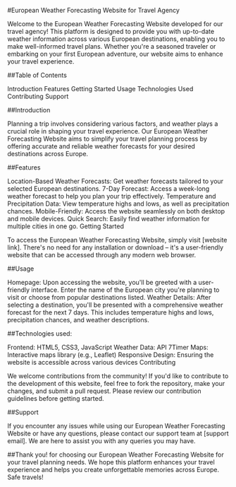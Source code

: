 #European Weather Forecasting Website for Travel Agency

Welcome to the European Weather Forecasting Website developed for our travel agency! This platform is designed to provide you with up-to-date weather information across various European destinations, enabling you to make well-informed travel plans. Whether you're a seasoned traveler or embarking on your first European adventure, our website aims to enhance your travel experience.

##Table of Contents

Introduction
Features
Getting Started
Usage
Technologies Used
Contributing
Support


##Introduction

Planning a trip involves considering various factors, and weather plays a crucial role in shaping your travel experience. Our European Weather Forecasting Website aims to simplify your travel planning process by offering accurate and reliable weather forecasts for your desired destinations across Europe.

##Features

Location-Based Weather Forecasts: Get weather forecasts tailored to your selected European destinations.
7-Day Forecast: Access a week-long weather forecast to help you plan your trip effectively.
Temperature and Precipitation Data: View temperature highs and lows, as well as precipitation chances.
Mobile-Friendly: Access the website seamlessly on both desktop and mobile devices.
Quick Search: Easily find weather information for multiple cities in one go.
Getting Started

To access the European Weather Forecasting Website, simply visit [website link]. There's no need for any installation or download – it's a user-friendly website that can be accessed through any modern web browser.

##Usage

Homepage: Upon accessing the website, you'll be greeted with a user-friendly interface. Enter the name of the European city you're planning to visit or choose from popular destinations listed.
Weather Details: After selecting a destination, you'll be presented with a comprehensive weather forecast for the next 7 days. This includes temperature highs and lows, precipitation chances, and weather descriptions.

##Technologies used:

Frontend: HTML5, CSS3, JavaScript
Weather Data: API 7Timer
Maps: Interactive maps library (e.g., Leaflet)
Responsive Design: Ensuring the website is accessible across various devices
Contributing

We welcome contributions from the community! If you'd like to contribute to the development of this website, feel free to fork the repository, make your changes, and submit a pull request. Please review our contribution guidelines before getting started.

##Support

If you encounter any issues while using our European Weather Forecasting Website or have any questions, please contact our support team at [support email]. We are here to assist you with any queries you may have.


##Thank you! for choosing our European Weather Forecasting Website for your travel planning needs. We hope this platform enhances your travel experience and helps you create unforgettable memories across Europe. Safe travels!